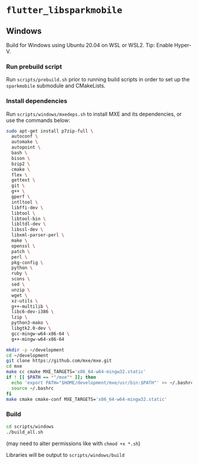 # `flutter_libsparkmobile`
## Windows
Build for Windows using Ubuntu 20.04 on WSL or WSL2.  Tip: Enable Hyper-V.

### Run prebuild script
Run `scripts/prebuild.sh` prior to running build scripts in order to set up the `sparkmobile` submodule and CMakeLists.

### Install dependencies
Run `scripts/windows/mxedeps.sh` to install MXE and its dependencies, or use the commands below:
```bash
sudo apt-get install p7zip-full \
  autoconf \
  automake \
  autopoint \
  bash \
  bison \
  bzip2 \
  cmake \
  flex \
  gettext \
  git \
  g++ \
  gperf \
  intltool \
  libffi-dev \
  libtool \
  libtool-bin \
  libltdl-dev \
  libssl-dev \
  libxml-parser-perl \
  make \
  openssl \
  patch \
  perl \
  pkg-config \
  python \
  ruby \
  scons \
  sed \
  unzip \
  wget \
  xz-utils \
  g++-multilib \
  libc6-dev-i386 \
  lzip \
  python3-mako \
  libgtk2.0-dev \
  gcc-mingw-w64-x86-64 \
  g++-mingw-w64-x86-64

mkdir -p ~/development
cd ~/development
git clone https://github.com/mxe/mxe.git
cd mxe
make cc cmake MXE_TARGETS='x86_64-w64-mingw32.static'
if ! [[ $PATH == *"/mxe"* ]]; then
  echo 'export PATH="$HOME/development/mxe/usr/bin:$PATH"' >> ~/.bashrc  # Prepend to PATH
  source ~/.bashrc
fi
make cmake cmake-conf MXE_TARGETS='x86_64-w64-mingw32.static'
```

### Build
```sh
cd scripts/windows
./build_all.sh
```
(may need to alter permissions like with `chmod +x *.sh`)

Libraries will be output to `scripts/windows/build`
